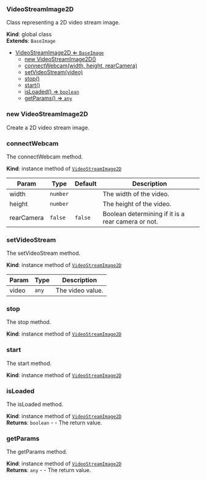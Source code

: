 <a name="VideoStreamImage2D"></a>

### VideoStreamImage2D 
Class representing a 2D video stream image.

**Kind**: global class  
**Extends**: <code>BaseImage</code>  

* [VideoStreamImage2D ⇐ <code>BaseImage</code>](#VideoStreamImage2D)
    * [new VideoStreamImage2D()](#new-VideoStreamImage2D)
    * [connectWebcam(width, height, rearCamera)](#connectWebcam)
    * [setVideoStream(video)](#setVideoStream)
    * [stop()](#stop)
    * [start()](#start)
    * [isLoaded() ⇒ <code>boolean</code>](#isLoaded)
    * [getParams() ⇒ <code>any</code>](#getParams)

<a name="new_VideoStreamImage2D_new"></a>

### new VideoStreamImage2D
Create a 2D video stream image.

<a name="VideoStreamImage2D+connectWebcam"></a>

### connectWebcam
The connectWebcam method.

**Kind**: instance method of [<code>VideoStreamImage2D</code>](#VideoStreamImage2D)  

| Param | Type | Default | Description |
| --- | --- | --- | --- |
| width | <code>number</code> |  | The width of the video. |
| height | <code>number</code> |  | The height of the video. |
| rearCamera | <code>false</code> | <code>false</code> | Boolean determining if it is a rear camera or not. |

<a name="VideoStreamImage2D+setVideoStream"></a>

### setVideoStream
The setVideoStream method.

**Kind**: instance method of [<code>VideoStreamImage2D</code>](#VideoStreamImage2D)  

| Param | Type | Description |
| --- | --- | --- |
| video | <code>any</code> | The video value. |

<a name="VideoStreamImage2D+stop"></a>

### stop
The stop method.

**Kind**: instance method of [<code>VideoStreamImage2D</code>](#VideoStreamImage2D)  
<a name="VideoStreamImage2D+start"></a>

### start
The start method.

**Kind**: instance method of [<code>VideoStreamImage2D</code>](#VideoStreamImage2D)  
<a name="VideoStreamImage2D+isLoaded"></a>

### isLoaded
The isLoaded method.

**Kind**: instance method of [<code>VideoStreamImage2D</code>](#VideoStreamImage2D)  
**Returns**: <code>boolean</code> - - The return value.  
<a name="VideoStreamImage2D+getParams"></a>

### getParams
The getParams method.

**Kind**: instance method of [<code>VideoStreamImage2D</code>](#VideoStreamImage2D)  
**Returns**: <code>any</code> - - The return value.  
